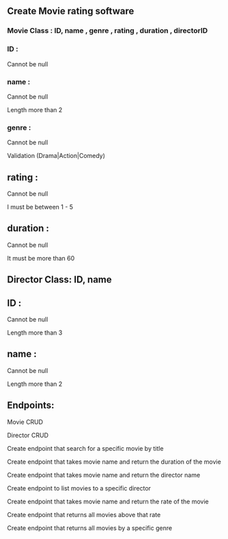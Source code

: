 ## Create Movie rating software

### Movie Class : ID, name , genre , rating , duration , directorID

### ID :

Cannot be null


### name :

Cannot be null

Length more than 2


### genre :

Cannot be null

Validation (Drama|Action|Comedy)


## rating :

Cannot be null

I must be between 1 - 5


## duration :

Cannot be null

It must be more than 60

 
## Director Class: ID, name

## ID :

Cannot be null

Length more than 3


## name :

Cannot be null

Length more than 2





## Endpoints:

Movie CRUD

Director CRUD

Create endpoint that search for a specific movie by title 

Create endpoint that takes movie name and return the duration of the movie

Create endpoint that takes movie name and return the director name

Create endpoint to list movies to a specific director

Create endpoint that takes movie name and return the rate of the movie

Create endpoint that returns all movies above that rate 

Create endpoint that returns all movies by a specific genre





